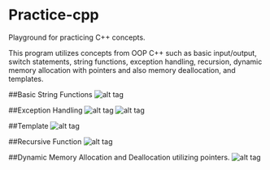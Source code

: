 # Practice-cpp
Playground for practicing C++ concepts.

This program utilizes concepts from OOP C++ such as
basic input/output, switch statements, string functions,
exception handling, recursion, dynamic memory allocation
with pointers and also memory deallocation, and templates.


##Basic String Functions
![alt tag](https://github.com/ProsperOA/Practice-cpp/blob/master/stringFunctions.PNG "Sample Run")

##Exception Handling
![alt tag](https://github.com/ProsperOA/Practice-cpp/blob/master/exceptions1.PNG "Sample Run")
![alt tag](https://github.com/ProsperOA/Practice-cpp/blob/master/exceptions2.PNG "Sample Run")

##Template
![alt tag](https://github.com/ProsperOA/Practice-cpp/blob/master/templates.PNG "Sample Run")

##Recursive Function
![alt tag](https://github.com/ProsperOA/Practice-cpp/blob/master/recursion.PNG "Sample Run")

##Dynamic Memory Allocation and Deallocation utilizing pointers.
![alt tag](https://github.com/ProsperOA/Practice-cpp/blob/master/arrayBoard.PNG "Sample Run")
